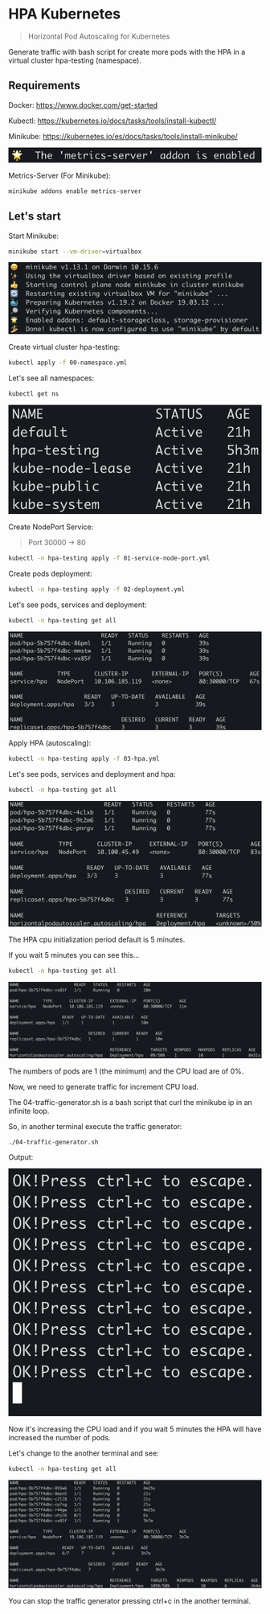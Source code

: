 # HPA Kubernetes
> Horizontal Pod Autoscaling for Kubernetes

Generate traffic with bash script for create more pods with the HPA in a virtual cluster hpa-testing (namespace).

## Requirements

Docker: https://www.docker.com/get-started

Kubectl: https://kubernetes.io/docs/tasks/tools/install-kubectl/

Minikube: https://kubernetes.io/es/docs/tasks/tools/install-minikube/

![](./images/metrics-server.png)

Metrics-Server (For Minikube): 
```sh
minikube addons enable metrics-server
```

## Let's start

Start Minikube: 

```sh
minikube start --vm-driver=virtualbox
```

![](./images/minikube-start.png)

Create virtual cluster hpa-testing:

```sh
kubectl apply -f 00-namespace.yml
```

Let's see all namespaces:

```sh
kubectl get ns
```

![](./images/00.png)

Create NodePort Service:

> Port 30000 -> 80

```sh
kubectl -n hpa-testing apply -f 01-service-node-port.yml
```
Create pods deployment:

```sh
kubectl -n hpa-testing apply -f 02-deployment.yml
```
Let's see pods, services and deployment:

```sh
kubectl -n hpa-testing get all
```

![](./images/02.png)

Apply HPA (autoscaling):

```sh
kubectl -n hpa-testing apply -f 03-hpa.yml
```
Let's see pods, services and deployment and hpa:

```sh
kubectl -n hpa-testing get all
```

![](./images/031.png)

The HPA cpu initialization period default is 5 minutes.
 
If you wait 5 minutes you can see this...

```sh
kubectl -n hpa-testing get all
```

![](./images/032.png)

The numbers of pods are 1 (the minimum) and the CPU load are of 0%.

Now, we need to generate traffic for increment CPU load.

The 04-traffic-generator.sh is a bash script that curl the minikube ip in an infinite loop.

So, in another terminal execute the traffic generator:

```sh
./04-traffic-generator.sh
```
Output:

![](./images/041.png)


Now it's increasing the CPU load and if you wait 5 minutes the HPA will have increased the number of pods.

Let's change to the another terminal and see:

```sh
kubectl -n hpa-testing get all
```

![](./images/05.png)

You can stop the traffic generator pressing ctrl+c in the another terminal.

